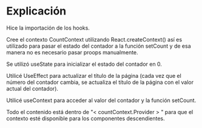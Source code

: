 # Explicación

Hice la importación de los hooks.

Cree el contexto CountContext utilizando React.createContext() así es utilizado para pasar el estado del contador a la función setCount y de esa manera no es necesario pasar proops manualmente.

Se utilizó useState para inicializar el estado del contador en 0.

Utilicé UseEffect para actualizar el título de la página (cada vez que el número del contador cambia, se actualiza el título de la página con el valor actual del contador).

Utilicé useContext para acceder al valor del contador y la función setCount.

Todo el contenido está dentro de "< countContext.Provider > " para que el contexto esté disponible para los componentes descendientes.